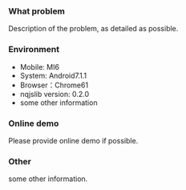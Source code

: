 ### What problem

Description of the problem, as detailed as possible.

### Environment

- Mobile: MI6
- System: Android7.1.1
- Browser：Chrome61
- nqjslib version: 0.2.0
- some other information

### Online demo

Please provide online demo if possible.

### Other

some other information.

